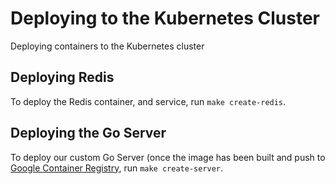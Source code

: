 # Deploying to the Kubernetes Cluster

Deploying containers to the Kubernetes cluster

## Deploying Redis

To deploy the Redis container, and service, run `make create-redis`.

## Deploying the Go Server

To deploy our custom Go Server (once the image has been built and push to 
[Google Container Registry](https://cloud.google.com/container-registry/), run `make create-server`.
